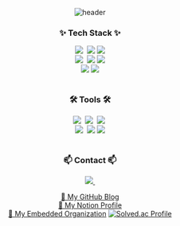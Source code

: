 <div align="center"> 

<!--타이틀 부분-->
![header](https://capsule-render.vercel.app/api?type=waving&color=91b6f7&height=250&section=header&text=Welcome%20to%20jwjungwoo's%20github&fontColor=ffffff&fontSize=40&animation=twinkling&fontAlignY=30&alignment=center)

<!--내용 부분-->
<h3 align="center">✨ Tech Stack ✨</h3>
<div align="center">
  <img src="https://img.shields.io/badge/C-A8B9CC?style=for-the-badge&logo=C&logoColor=white"/>&nbsp
  <img src="https://img.shields.io/badge/C++-00599C?style=for-the-badge&logo=C%2B%2B&logoColor=white"/>
  <img src="https://img.shields.io/badge/🤖Ros1-22314E?style=for-the-badge&logoColor=white"/>
</div>
<div align="center">
  <img src="https://img.shields.io/badge/Python-3776AB?style=for-the-badge&logo=Python&logoColor=white"/>&nbsp
  <img src="https://img.shields.io/badge/linux-FCC624?style=for-the-badge&logo=linux&logoColor=black"> 
  <img src="https://img.shields.io/badge/🚀YOLO-7B68EE?style=for-the-badge"/>

</div>
<div align="center">
  <img src="https://img.shields.io/badge/LiDAR-6E7B8B?style=for-the-badge&logo=airplayaudio&logoColor=white"/>
  <img src="https://img.shields.io/badge/Camera-6E7B8B?style=for-the-badge&logo=airplayaudio&logoColor=white"/>


</div>

<br>

<h3 align="center">🛠 Tools 🛠</h3>
<div align="center">
  <img src="https://img.shields.io/badge/github-181717.svg?style=for-the-badge&logo=github&logoColor=white" />&nbsp
  <img src="https://img.shields.io/badge/Notion-F3F3F3.svg?style=for-the-badge&logo=notion&logoColor=black" />&nbsp
  <img src="https://img.shields.io/badge/VSCode-2C2C32.svg?style=for-the-badge&logo=visual-studio-code&logoColor=22ABF3" />&nbsp
</div>

<div align="center">
  <img src="https://img.shields.io/badge/jira-%230A0FFF.svg?style=for-the-badge&logo=jira&logoColor=white" />&nbsp
  <img src="https://img.shields.io/badge/confluence-%23172BF4.svg?style=for-the-badge&logo=confluence&logoColor=white" />
  <img src="https://img.shields.io/badge/Discord-5865F2?style=for-the-badge&logo=discord&logoColor=white"/>
</div>

<br>

<h3 align="center">📫 Contact 📫</h3>
<div align="center">
  <a href="mailto:tlsxodnjs147@gmail.com">
    <img
      src="https://img.shields.io/badge/jw.jungwoo@gmail.com-D14836?style=for-the-badge&logo=gmail&logoColor=white"/>&nbsp
  </a>
</div
<br>

[🔗 My GitHub Blog](https://jwjungwoo.github.io/categories/)
<br>
[🔗 My Notion Profile](https://abundant-astrodon-f46.notion.site/1b32c1d8dac480858f45d61e2287b06e)
<br>
[🔗 My Embedded Organization](https://github.com/Embedded-3)
[![Solved.ac Profile](http://mazassumnida.wtf/api/v2/generate_badge?boj=jwjungwoo)](https://solved.ac/jwjungwoo/)


</div>
